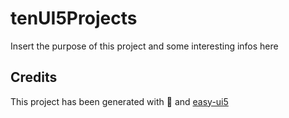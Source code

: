 # tenUI5Projects

Insert the purpose of this project and some interesting infos here

## Credits

This project has been generated with 💙 and [easy-ui5](https://github.com/SAP)
